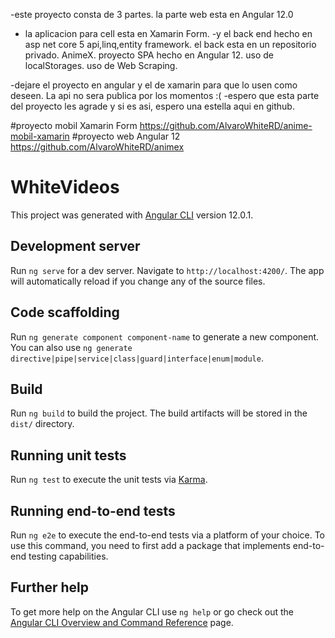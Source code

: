 -este proyecto consta de 3 partes. la parte web esta en Angular 12.0 
- la aplicacion para cell esta en Xamarin Form.
-y el back end hecho en asp net core 5 api,linq,entity framework. el back esta en un repositorio privado.
AnimeX. proyecto SPA hecho en Angular 12. uso de localStorages. uso de Web Scraping.

-dejare el proyecto en angular y el de xamarin para que lo usen como deseen. La api no sera publica por los momentos :(
-espero que esta parte del proyecto les agrade y si es asi, espero una estella aqui en github.

#proyecto mobil Xamarin Form
https://github.com/AlvaroWhiteRD/anime-mobil-xamarin
#proyecto web Angular 12
https://github.com/AlvaroWhiteRD/animex

# WhiteVideos

This project was generated with [Angular CLI](https://github.com/angular/angular-cli) version 12.0.1.

## Development server

Run `ng serve` for a dev server. Navigate to `http://localhost:4200/`. The app will automatically reload if you change any of the source files.

## Code scaffolding

Run `ng generate component component-name` to generate a new component. You can also use `ng generate directive|pipe|service|class|guard|interface|enum|module`.

## Build

Run `ng build` to build the project. The build artifacts will be stored in the `dist/` directory.

## Running unit tests

Run `ng test` to execute the unit tests via [Karma](https://karma-runner.github.io).

## Running end-to-end tests

Run `ng e2e` to execute the end-to-end tests via a platform of your choice. To use this command, you need to first add a package that implements end-to-end testing capabilities.

## Further help

To get more help on the Angular CLI use `ng help` or go check out the [Angular CLI Overview and Command Reference](https://angular.io/cli) page.
